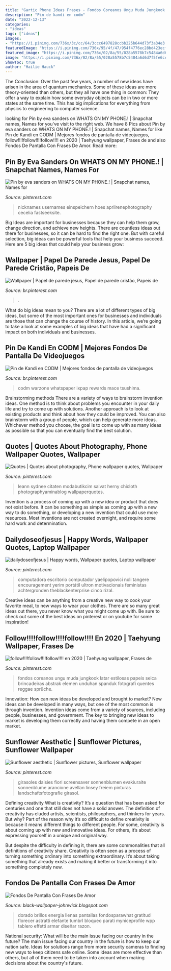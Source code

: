 ```yaml
---
title: "Gartic Phone Ideas Frases - Fondos Coreanos Ungu Muda Jungkook Latar Estilosas Papeis Selca Brincadeiras Abstrak Elemen Unduhan Spanduk Fotografi Quentes Reggae Sprüche"
description: "Pin de kandi en codm"
date: "2022-12-13"
categories:
- "ideas"
tags: ["ideas"]
images:
- "https://i.pinimg.com/736x/3c/cc/64/3ccc6497828ccbb225b644d73f3a34e3.jpg"
featuredImage: "https://i.pinimg.com/736x/95/4f/47/954f4776ec28bd423ecf7d3120d25647.jpg"
featured_image: "https://i.pinimg.com/736x/02/8a/55/028a5578b7c5484a6d6d7f5fe6cc5b49.jpg"
image: "https://i.pinimg.com/736x/02/8a/55/028a5578b7c5484a6d6d7f5fe6cc5b49.jpg"
ShowToc: true
author: "Hailie Hauck"
---
```



The Conclusion:
Over the past few years, a number of new ideas have arisen in the area of quantum mechanics. Some of these ideas are more theory-oriented than others, but they all have one thing in common: They offer a way to explain how some everyday objects can be in two or more states at the same time. This has big implications for everything from physics to engineering to computer science.

	

		
looking for Pin by eva sanders on WHATS ON MY PHONE.! | Snapchat names, Names for you've visit to the right web. We have 8 Pics about Pin by eva sanders on WHATS ON MY PHONE.! | Snapchat names, Names for like Pin de Kandi en CODM | Mejores fondos de pantalla de videojuegos, follow!!!!follow!!!!follow!!!! en 2020 | Taehyung wallpaper, Frases de and also Fondos De Pantalla Con Frases De Amor. Read more:
		
    
## Pin By Eva Sanders On WHATS ON MY PHONE.! | Snapchat Names, Names For

<img loading=lazy src="https://i.pinimg.com/736x/3c/cc/64/3ccc6497828ccbb225b644d73f3a34e3.jpg" onerror="this.onerror=null;this.src='https://tse3.mm.bing.net/th?id=OIP.R6Ei9IsCk3BN2BsqP-nw1QHaNJ&amp;pid=15.1';" alt="Pin by eva sanders on WHATS ON MY PHONE.! | Snapchat names, Names for">

_Source: pinterest.com_

>nicknames usernames einspeichern hoes aprilrenephotography cecelia fastseeksite. 

	

Big Ideas are important for businesses because they can help them grow, change direction, and achieve new heights. There are countless ideas out there for businesses, so it can be hard to find the right one. But with careful selection, big ideas can be powerful tools that help your business succeed. Here are 5 big ideas that could help your business grow: 

    
## Wallpaper | Papel De Parede Jesus, Papel De Parede Cristão, Papeis De

<img loading=lazy src="https://i.pinimg.com/originals/79/95/86/79958638cf7b248f722a240d2343f1dc.jpg" onerror="this.onerror=null;this.src='https://tse4.mm.bing.net/th?id=OIP.TJb2gGQfxG2D8cVNzFquiAHaNJ&amp;pid=15.1';" alt="Wallpaper | Papel de parede jesus, Papel de parede cristão, Papeis de">

_Source: br.pinterest.com_

>. 

	

What do big ideas mean to you?
There are a lot of different types of big ideas, but some of the most important ones for businesses and individuals are those that can change the course of history. In this article, we’re going to take a look at some examples of big ideas that have had a significant impact on both individuals and businesses.

    
## Pin De Kandi En CODM | Mejores Fondos De Pantalla De Videojuegos

<img loading=lazy src="https://i.pinimg.com/736x/02/8a/55/028a5578b7c5484a6d6d7f5fe6cc5b49.jpg" onerror="this.onerror=null;this.src='https://tse3.mm.bing.net/th?id=OIP.PQaeamYPhDz3jZ8J2MWx9QHaQc&amp;pid=15.1';" alt="Pin de Kandi en CODM | Mejores fondos de pantalla de videojuegos">

_Source: br.pinterest.com_

>codm warzone whatspaper ixpap rewards mace tsushima. 

	

Brainstorming methods
There are a variety of ways to brainstorm invention ideas. One method is to think about problems you encounter in your daily life and try to come up with solutions. Another approach is to look at existing products and think about how they could be improved. You can also brainstorm with a group of people, which can help generate more ideas. Whichever method you choose, the goal is to come up with as many ideas as possible so that you can eventually find the best solution.

    
## Quotes | Quotes About Photography, Phone Wallpaper Quotes, Wallpaper

<img loading=lazy src="https://i.pinimg.com/originals/43/3b/35/433b35e30b155fa6c863070f4d1fae02.jpg" onerror="this.onerror=null;this.src='https://tse3.mm.bing.net/th?id=OIP.zltE-vmMqR8hvKQP67R65AHaNK&amp;pid=15.1';" alt="Quotes | Quotes about photography, Phone wallpaper quotes, Wallpaper">

_Source: pinterest.com_

>leann sydnee citaten modabutikcim salvat herny chicloth photographyaminablog wallpaperquotes. 

	

Invention is a process of coming up with a new idea or product that does not exist before. It can be something as simple as coming up with a new way to do something, or developing a new invention that could use more resources. Most inventions are not created overnight, and require some hard work and determination.

    
## Dailydoseofjesus | Happy Words, Wallpaper Quotes, Laptop Wallpaper

<img loading=lazy src="https://i.pinimg.com/736x/fe/4c/cc/fe4ccc911938c52a9957014fc065812e.jpg" onerror="this.onerror=null;this.src='https://tse3.mm.bing.net/th?id=OIP.TdE_HmheZCbD5wM8z-ij9AHaF8&amp;pid=15.1';" alt="dailydoseofjesus | Happy words, Wallpaper quotes, Laptop wallpaper">

_Source: pinterest.com_

>computadora escritorio computador yaelipopovici noli tangere encouragement yerim portátil ultron motivacionais feministas achtergronden theblackenterprise cinco rizal. 

	

Creative ideas can be anything from a creative new way to cook your favorite meal, to new ways to wear your clothes. There are so many great ideas out there, you never know what you might come up with. Be sure to check out some of the best ideas on pinterest or on youtube for some inspiration!

    
## Follow!!!!follow!!!!follow!!!! En 2020 | Taehyung Wallpaper, Frases De

<img loading=lazy src="https://i.pinimg.com/736x/95/4f/47/954f4776ec28bd423ecf7d3120d25647.jpg" onerror="this.onerror=null;this.src='https://tse4.mm.bing.net/th?id=OIP.wjUxQvWFgYIsmT60zoiVCAHaQB&amp;pid=15.1';" alt="follow!!!!follow!!!!follow!!!! en 2020 | Taehyung wallpaper, Frases de">

_Source: pinterest.com_

>fondos coreanos ungu muda jungkook latar estilosas papeis selca brincadeiras abstrak elemen unduhan spanduk fotografi quentes reggae sprüche. 

	

Innovation: How can new ideas be developed and brought to market?
New ideas can be developed in many ways, but one of the most common is through invention. Invention ideas come from a variety of sources, including people, businesses, and government. The key to bringing new ideas to market is developing them correctly and having them compete in an open market.

    
## Sunflower Aesthetic | Sunflower Pictures, Sunflower Wallpaper

<img loading=lazy src="https://i.pinimg.com/originals/b9/b9/8c/b9b98cd0fac6bd5ad9f88d3b00590529.jpg" onerror="this.onerror=null;this.src='https://tse3.mm.bing.net/th?id=OIP.x5lIYsoEPhCeqbxdKSqlPwAAAA&amp;pid=15.1';" alt="Sunflower aesthetic | Sunflower pictures, Sunflower wallpaper">

_Source: pinterest.com_

>girasoles daisies fiori screensaver sonnenblumen evakiuraite sonnenblume arancione avellan linsey freiem pinturas landschaftsfotografie girasol. 

	

Defining creativity
What is creativity? It’s a question that has been asked for centuries and one that still does not have a solid answer. The definition of creativity has eluded artists, scientists, philosophers, and thinkers for years. But why?
Part of the reason why it’s so difficult to define creativity is because it means different things to different people. For some, creativity is about coming up with new and innovative ideas. For others, it’s about expressing yourself in a unique and original way.

But despite the difficulty in defining it, there are some commonalities that all definitions of creativity share. Creativity is often seen as a process of turning something ordinary into something extraordinary. It’s about taking something that already exists and making it better or transforming it into something completely new.

    
## Fondos De Pantalla Con Frases De Amor

<img loading=lazy src="https://i.pinimg.com/originals/c3/c8/dd/c3c8ddaac341e79f21aad05d4eeba38a.jpg" onerror="this.onerror=null;this.src='https://tse2.mm.bing.net/th?id=OIP.lQ4QfIlMndRYlvzScP1lRQHaNK&amp;pid=15.1';" alt="Fondos De Pantalla Con Frases De Amor">

_Source: black-wallpaper-johnwick.blogspot.com_

>dorado brillos energia llenas pantallas fondosparawhat gratitud florecer astratti elefante tumbrl bloqueo parati myniceprofile wpp tablero effetti armar diseñar razon. 

	

National security: What will be the main issue facing our country in the future?
The main issue facing our country in the future is how to keep our nation safe. Ideas for solutions range from more security cameras to finding new ways to keep citizens safe online. Some ideas are more effective than others, but all of them need to be taken into account when making decisions about the country's future.

